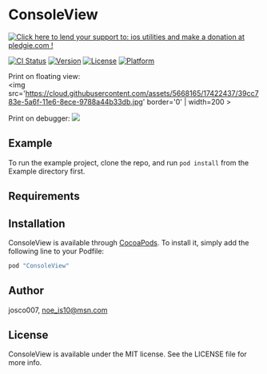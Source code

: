 
# ConsoleView

<a href='https://pledgie.com/campaigns/32217'><img alt='Click here to lend your support to: ios utilities and make a donation at pledgie.com !' src='https://pledgie.com/campaigns/32217.png?skin_name=chrome' border='0' ></a>


[![CI Status](http://img.shields.io/travis/josco007/ConsoleView.svg?style=flat)](https://travis-ci.org/josco007/ConsoleView)
[![Version](https://img.shields.io/cocoapods/v/ConsoleView.svg?style=flat)](http://cocoapods.org/pods/ConsoleView)
[![License](https://img.shields.io/cocoapods/l/ConsoleView.svg?style=flat)](http://cocoapods.org/pods/ConsoleView)
[![Platform](https://img.shields.io/cocoapods/p/ConsoleView.svg?style=flat)](http://cocoapods.org/pods/ConsoleView)


Print on floating view:
<br>
<img  src='https://cloud.githubusercontent.com/assets/5668165/17422437/39cc783e-5a6f-11e6-8ece-9788a44b33db.jpg' border='0' | width=200 >

Print on debugger:
<img  src='https://cloud.githubusercontent.com/assets/5668165/17422115/1dd98b56-5a6c-11e6-94a8-abcefda7b83a.png' border='0' >


## Example

To run the example project, clone the repo, and run `pod install` from the Example directory first.

## Requirements

## Installation

ConsoleView is available through [CocoaPods](http://cocoapods.org). To install
it, simply add the following line to your Podfile:

```ruby
pod "ConsoleView"
```

## Author

josco007, noe_is10@msn.com

## License

ConsoleView is available under the MIT license. See the LICENSE file for more info.
